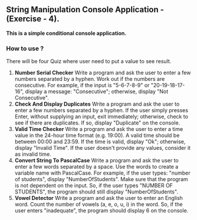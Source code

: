 ﻿## String Manipulation Console Application - (Exercise - 4).

**This is a simple conditional console application.**

### How to use ?
There will be four Quiz where user need to put a value to see result.

1. **Number Serial Checker**
Write a program and ask the user to enter a few numbers separated by a hyphen. Work out if the numbers are consecutive. For example, if the input is "5-6-7-8-9" or "20-19-18-17-16", display a message: "Consecutive"; otherwise, display "Not Consecutive".
2. **Check And Display Duplicates**
Write a program and ask the user to enter a few numbers separated by a hyphen. If the user simply presses Enter, without supplying an input, exit immediately; otherwise, check to see if there are duplicates. If so, display "Duplicate" on the console.
3. **Valid Time Checker**
Write a program and ask the user to enter a time value in the 24-hour time format (e.g. 19:00). A valid time should be between 00:00 and 23:59. If the time is valid, display "Ok"; otherwise, display "Invalid Time". If the user doesn't provide any values, consider it as invalid time.
4. **Convert String To PascalCase**
Write a program and ask the user to enter a few words separated by a space. Use the words to create a variable name with PascalCase. For example, if the user types: "number of students", display "NumberOfStudents". Make sure that the program is not dependent on the input. So, if the user types "NUMBER OF STUDENTS", the program should still display "NumberOfStudents".
5. **Vowel Detector**
Write a program and ask the user to enter an English word. Count the number of vowels (a, e, o, u, i) in the word. So, if the user enters "inadequate", the program should display 6 on the console.